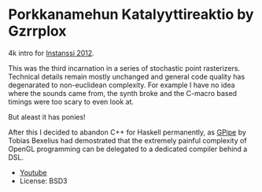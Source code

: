 Porkkanamehun Katalyyttireaktio by Gzrrplox
===========================================

4k intro for [Instanssi 2012](http://instanssi.org/2012/).

This was the third incarnation in a series of stochastic point rasterizers. Technical
details remain mostly unchanged and general code quality has degenarated to non-euclidean
complexity. For example I have no idea where the sounds came from, the synth broke and the C-macro
based timings were too scary to even look at.

But aleast it has ponies!

After this I decided to abandon C++ for Haskell permanently, as 
[GPipe](http://www.haskell.org/haskellwiki/GPipe) by Tobias Bexelius had demostrated that 
the extremely painful complexity of OpenGL programming can be delegated
to a dedicated compiler behind a DSL.


- [Youtube](http://www.youtube.com/watch?v=c_aKhN_Tftw)
- License: BSD3
